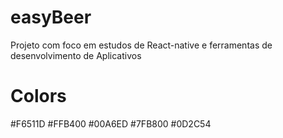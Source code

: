 # easyBeer
Projeto com foco em estudos de React-native e ferramentas de desenvolvimento de Aplicativos


Colors
======

#F6511D
#FFB400
#00A6ED
#7FB800
#0D2C54


